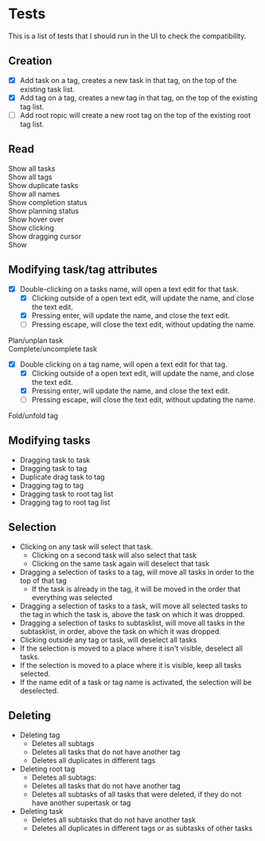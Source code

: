 # Tests

This is a list of tests that I should run in the UI to check the compatibility.

## Creation

- [x] Add task on a tag, creates a new task in that tag, on the top of the existing task list.
- [x] Add tag on a tag, creates a new tag in that tag, on the top of the existing tag list.
- [ ] Add root ropic will create a new root tag on the top of the existing root tag list.

## Read

Show all tasks  
Show all tags  
Show duplicate tasks  
Show all names  
Show completion status  
Show planning status  
Show hover over  
Show clicking  
Show dragging cursor  
Show

## Modifying task/tag attributes

- [x] Double-clicking on a tasks name, will open a text edit for that task.
  - [x] Clicking outside of a open text edit, will update the name, and close the text edit.
  - [x] Pressing enter, will update the name, and close the text edit.
  - [ ] Pressing escape, will close the text edit, without updating the name.

Plan/unplan task  
Complete/uncomplete task

- [x] Double clicking on a tag name, will open a text edit for that tag.
  - [x] Clicking outside of a open text edit, will update the name, and close the text edit.
  - [x] Pressing enter, will update the name, and close the text edit.
  - [ ] Pressing escape, will close the text edit, without updating the name.

Fold/unfold tag

## Modifying tasks

- Dragging task to task
- Dragging task to tag
- Duplicate drag task to tag
- Dragging tag to tag
- Dragging task to root tag list
- Dragging tag to root tag list

## Selection

- Clicking on any task will select that task.
  - Clicking on a second task will also select that task
  - Clicking on the same task again will deselect that task
- Dragging a selection of tasks to a tag, will move all tasks in order to the top of that tag
  - If the task is already in the tag, it will be moved in the order that everything was selected
- Dragging a selection of tasks to a task, will move all selected tasks to the tag in which the task is, above the task on which it was dropped.
- Dragging a selection of tasks to subtasklist, will move all tasks in the subtasklist, in order, above the task on which it was dropped.
- Clicking outside any tag or task, will deselect all tasks
- If the selection is moved to a place where it isn't visible, deselect all tasks.
- If the selection is moved to a place where it is visible, keep all tasks selected.
- If the name edit of a task or tag name is activated, the selection will be deselected.

## Deleting

- Deleting tag
  - Deletes all subtags
  - Deletes all tasks that do not have another tag
  - Deletes all duplicates in different tags
- Deleting root tag
  - Deletes all subtags:
  - Deletes all tasks that do not have another tag
  - Deletes all subtasks of all tasks that were deleted, if they do not have another supertask or tag
- Deleting task
  - Deletes all subtasks that do not have another task
  - Deletes all duplicates in different tags or as subtasks of other tasks
